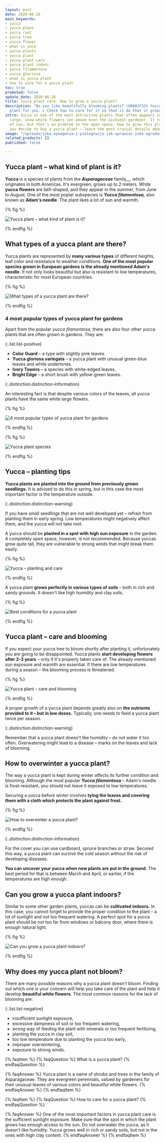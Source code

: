 ```yaml
---
layout: post
date: 2020-06-26
main_keywords:
- yucca
- yucca plant
- yucca root
- yucca tree
- yucca flower
- what is yuca
- yucca plants
- yucca plant
- yucca plant care
- yucca plant indoor
- yucca filamentosa
- yucca gloriosa
- what is yucca plant
- how to care for a yucca plant
toc: true
promoted: false
update_date: 2020-06-26
title: Yucca plant care. How to grow a yucca plant?
description: "Do you like beautifully blooming plants? \U0001F331 Yucca is a perfect
  plant for you. ✔️ Check how to care for it so that it do that it grows healthy."
intro: Yucca is one of the most attractive plants that often appears in gardens. Its
  large, snow-white flowers can amaze even the pickiest gardener. It requires a lot
  of sun, but that's no problem in the open space. How to grow this plant? Before
  you decide to buy a yucca plant – learn the most crucial details about it.
image: "/uploads/juka-wymagania-i-pielegnacja-jak-uprawiac-juke-ogrodowa.jpg"
related_products: []
published: false

---
```

## Yucca plant – what kind of plant is it?

**Yucca** is a species of plants from the **_Asparagaceae_** family_,_ which originates in both Americas. It's evergreen, grows up to 2 meters. White **yucca flowers** are bell-shaped, and they appear in the summer, from June to August. One of the most poplar subspecies is **_Yucca filamentosa,_** also known as **Adam's needle**. The plant likes a lot of sun and warmth.

{% fig %}

![Yucca plant – what kind of plant is it?](/uploads/juka-wymagania-i-pielegnacja-jak-uprawiac-juke-ogrodowa-2.jpg "Yucca plant – what kind of plant is it?")

{% endfig %}

## What types of a yucca plant are there?

Yucca plants are represented by **many** **various types** of different heights, leaf color and resistance to weather conditions. **One of the most popular species grown in European gardens is the already mentioned Adam's needle.** It not only looks beautiful but also is resistant to low temperatures, characteristic for most European countries.

{% fig %}

![What types of a yucca plant are there?](/uploads/juka-wymagania-i-pielegnacja-jak-uprawiac-juke-ogrodowa-3.jpg "What types of a yucca plant are there?")

{% endfig %}

### 4 most popular types of yucca plant for gardens

Apart from the popular _yucca filamentosa,_ there are also four other yucca plants that are often grown in gardens. They are:

{:.list.list-positive}

* **Color Guard** – a type with slightly pink leaves.
* **Yucca gloriosa variegata** – a yucca plant with unusual green-blue leaves and white undertones.
* **Ivory Towers** – a species with white-edged leaves.
* **Bright Edge** – a short brush with yellow-green leaves.

{:.distinction.distinction-information}

An interesting fact is that despite various colors of the leaves, all yucca plants have the same white large flowers.

{% fig %}

![4 most popular types of yucca plant for gardens](/uploads/juka-wymagania-i-pielegnacja-jak-uprawiac-juke-ogrodowa-5.jpg "4 most popular types of yucca plant for gardens")

{% endfig %}

{% fig %}

![Yucca plant species](/uploads/juka-wymagania-i-pielegnacja-jak-uprawiac-juke-ogrodowa-7.jpg "Yucca plant species")

{% endfig %}

## Yucca – planting tips

**Yucca plants are planted into the ground from previously grown seedlings.** It is advised to do this in spring, but in this case the most important factor is the temperature outside.

{:.distinction.distinction-warning}

If you have small seedlings that are not well developed yet – refrain from planting them in early spring. Low temperatures might negatively affect them, and the yucca will not take root.

A yucca should be **planted in a spot with high sun exposure** in the garden. A completely open space, however, is not recommended. Because yuccas grow quite tall, they are vulnerable to strong winds that might break them easily.

{% fig %}

![Yucca – planting and care](/uploads/juka-wymagania-i-pielegnacja-jak-uprawiac-juke-ogrodowa-4.jpg "Yucca – planting and care")

{% endfig %}

A yucca plant **grows perfectly in various types of soils** – both in rich and sandy grounds. It doesn't like high humidity and clay soils.

{% fig %}

![Best conditions for a yucca plant](/uploads/juka-wymagania-i-pielegnacja-jak-uprawiac-juke-ogrodowa-8.jpg "Best conditions for a yucca plant")

{% endfig %}

## Yucca plant – care and blooming

If you expect your yucca tree to bloom shortly after planting it, unfortunately you are going to be disappointed. Yucca plants **start developing flowers after 2-3 years** – only if it's properly taken care of. The already mentioned sun exposure and warmth are essential. If there are low temperatures during a season – the blooming process is threatened.

{% fig %}

![Yucca plant – care and blooming](/uploads/juka-wymagania-i-pielegnacja-jak-uprawiac-juke-ogrodowa-9.jpg "Yucca plant – care and blooming")

{% endfig %}

A proper growth of a yucca plant depends greatly also on **the nutrients provided to it – but in low doses.** Typically, one needs to feed a yucca plant twice per season.

{:.distinction.distinction-warning}

Remember that a yucca plant doesn't like humidity – do not water it too often. Overwatering might lead to a disease – marks on the leaves and lack of blooming.

## How to overwinter a yucca plant?

The way a yucca plant is kept during winter affects its further condition and blooming. Although the most popular **_Yucca filamentosa_** _–_ Adam's needle is frost-resistant, you should not leave it exposed to low temperatures.

Securing a yucca before winter involves **tying the leaves and covering them with a cloth which protects the plant against frost.**

{% fig %}

![How to overwinter a yucca plant?](/uploads/juka-wymagania-i-pielegnacja-jak-uprawiac-juke-ogrodowa-10.jpg "How to overwinter a yucca plant?")

{% endfig %}

{:.distinction.distinction-information}

For the cover you can use cardboard, spruce branches or straw. Secured this way, a yucca plant can survive the cold season without the risk of developing diseases.

**You can uncover your yucca when new plants are put in the ground.** The best period for that is between March and April, or earlier, if the temperatures are high enough.

## Can you grow a yucca plant indoors?

Similar to some other garden plants, yuccas can be **cultivated indoors.** In this case, you cannot forget to provide the proper condition to the plant – a lot of sunlight and not too frequent watering. A perfect spot for a yucca plant should be not too far from windows or balcony door, where there is enough natural light.

{% fig %}

![Can you grow a yucca plant indoors?](/uploads/juka-wymagania-i-pielegnacja-jak-uprawiac-juke-ogrodowa-6.jpg "Can you grow a yucca plant indoors?")

{% endfig %}

## Why does my yucca plant not bloom?

There are many possible reasons why a yucca plant doesn't bloom. Finding out which one is your concern will help you take care of the plant and help it develop **beautiful white flowers**. The most common reasons for the lack of blooming are:

{:.list.list-negative}

* insufficient sunlight exposure,
* excessive dampness of soil or too frequent watering,
* wrong way of feeding the plant with minerals or too frequent fertilizing,
* planting the yucca in clay soil,
* too low temperature due to planting the yucca too early,
* improper overwintering,
* exposure to strong winds.

{% faqItem %}
{% faqQuestion %}
What is a yucca plant?
{% endfaqQuestion %}

{% faqAnswer %}
Yucca plant is a name of shrubs and trees in the family of Asparagaceae. They are evergreen perennials, valued by gardeners for their unusual leaves of various colors and beautiful white flowers.
{% endfaqAnswer %}
{% endfaqItem %}

{% faqItem %}
{% faqQuestion %}
How to care for a yucca plant?
{% endfaqQuestion %}

{% faqAnswer %}
One of the most important factors in yucca plant care is the sufficient sunlight exposure. Make sure that the spot in which the plant grows has enough access to the sun. Do not overwater the yucca, as it doesn't like humidity. Yucca grows well in rich or sandy soils, but not in the ones with high clay content.
{% endfaqAnswer %}
{% endfaqItem %}